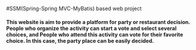 #SSM(Spring-Spring MVC-MyBatis) based web project

#### This website is aim to provide a platform for party or restaurant decision. People who organize the activity can start a vote and select several choices, and People who attend this activity can vote for their favorite choice. In this case, the party place can be easily decided.